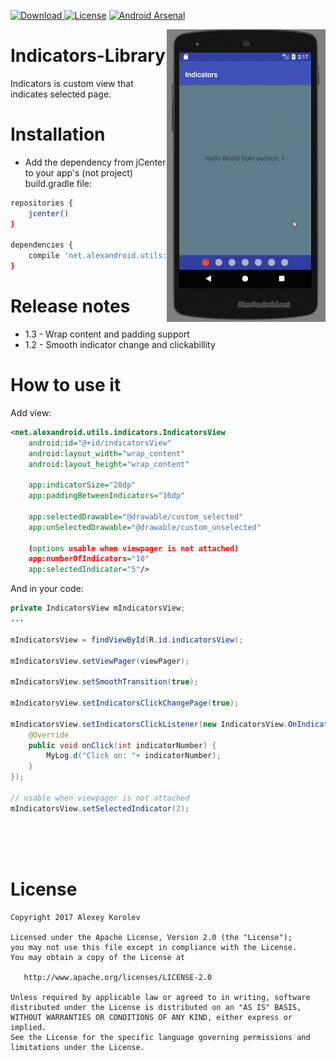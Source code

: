 [ ![Download](https://api.bintray.com/packages/pulimet/utils/indicators/images/download.svg) ](https://bintray.com/pulimet/utils/indicators/_latestVersion)      [![License](https://img.shields.io/badge/license-Apache%202-green.svg)](https://www.apache.org/licenses/LICENSE-2.0)    [![Android Arsenal](https://img.shields.io/badge/Android%20Arsenal-Indicators-brightgreen.svg?style=flat)](http://android-arsenal.com/details/1/6177)

<img align="right" src="https://raw.githubusercontent.com/Pulimet/Indicators-Library/master/art/demo2.gif">

# Indicators-Library

Indicators is custom view that indicates selected page.

# Installation

- Add the dependency from jCenter to your app's (not project) build.gradle file:

```sh
repositories {
    jcenter()
}

dependencies {
    compile 'net.alexandroid.utils:indicators:1.3'
}
```



# Release notes
* 1.3 - Wrap content and padding support
* 1.2 - Smooth indicator change and clickabillity


# How to use it

Add view:
```xml
<net.alexandroid.utils.indicators.IndicatorsView
    android:id="@+id/indicatorsView"
    android:layout_width="wrap_content"
    android:layout_height="wrap_content"

    app:indicatorSize="20dp"
    app:paddingBetweenIndicators="16dp"

    app:selectedDrawable="@drawable/custom_selected"
    app:unSelectedDrawable="@drawable/custom_unselected"
    
    (options usable when viewpager is not attached)
    app:numberOfIndicators="10"
    app:selectedIndicator="5"/>
```

And in your code:
```java
private IndicatorsView mIndicatorsView;
...
 
mIndicatorsView = findViewById(R.id.indicatorsView);

mIndicatorsView.setViewPager(viewPager);

mIndicatorsView.setSmoothTransition(true);

mIndicatorsView.setIndicatorsClickChangePage(true);

mIndicatorsView.setIndicatorsClickListener(new IndicatorsView.OnIndicatorClickListener() {
    @Override
    public void onClick(int indicatorNumber) {
        MyLog.d("Click on: "+ indicatorNumber);
    }
});

// usable when viewpager is not attached
mIndicatorsView.setSelectedIndicator(2);
```

 <br>  <br>  <br> 
# License

```
Copyright 2017 Alexey Korolev

Licensed under the Apache License, Version 2.0 (the "License");
you may not use this file except in compliance with the License.
You may obtain a copy of the License at

   http://www.apache.org/licenses/LICENSE-2.0

Unless required by applicable law or agreed to in writing, software
distributed under the License is distributed on an "AS IS" BASIS,
WITHOUT WARRANTIES OR CONDITIONS OF ANY KIND, either express or implied.
See the License for the specific language governing permissions and
limitations under the License.
```
